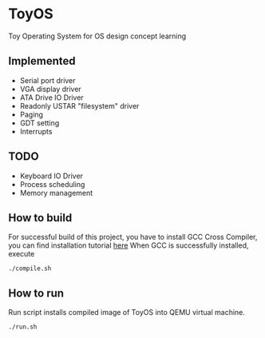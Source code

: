 # ToyOS
Toy Operating System for OS design concept learning

## Implemented
- Serial port driver
- VGA display driver
- ATA Drive IO Driver
- Readonly USTAR "filesystem" driver
- Paging
- GDT setting
- Interrupts
## TODO
- Keyboard IO Driver
- Process scheduling
- Memory management

## How to build
For successful build of this project, you have to install GCC Cross Compiler, you can find installation tutorial [here](https://wiki.osdev.org/GCC_Cross-Compiler)
When GCC is successfully installed, execute
```
./compile.sh
```
## How to run
Run script installs compiled image of ToyOS into QEMU virtual machine.
```
./run.sh
```
